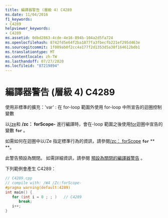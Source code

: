 ```yaml
---
title: 編譯器警告 (層級 4) C4289
ms.date: 11/04/2016
f1_keywords:
- C4289
helpviewer_keywords:
- C4289
ms.assetid: 0dbd2863-4cde-4e16-894b-104a2d5fa724
ms.openlocfilehash: 8742fd5e64f2ba1877fa3fbecfb221ef295d463e
ms.sourcegitcommit: 1f009ab0f2cc4a177f2d1353d5a38f164612bdb1
ms.translationtype: MT
ms.contentlocale: zh-TW
ms.lasthandoff: 07/27/2020
ms.locfileid: "87219894"
---
```

# <a name="compiler-warning-level-4-c4289"></a>編譯器警告 (層級 4) C4289

使用非標準的擴充：'var' : 在 for-loop 範圍外使用 for-loop 中所宣告的迴圈控制變數

以[/ze](../../build/reference/za-ze-disable-language-extensions.md)和 **/zc： forScope-** 進行編譯時，會在-loop 範圍之後使用[for](../../cpp/for-statement-cpp.md)迴圈中宣告的變數 **`for`** 。

如需如何在迴圈中以/Ze 指定標準行為的資訊，請參閱[/zc： forScope](../../build/reference/zc-forscope-force-conformance-in-for-loop-scope.md) **`for`** ** **。

此警告預設為關閉。 如需詳細資訊，請參閱 [預設為關閉的編譯器警告](../../preprocessor/compiler-warnings-that-are-off-by-default.md) 。

下列範例會產生 C4289：

```cpp
// C4289.cpp
// compile with: /W4 /Zc:forScope-
#pragma warning(default:4289)
int main() {
   for (int i = 0 ; ; )   // C4289
      break;
   i++;
}
```
